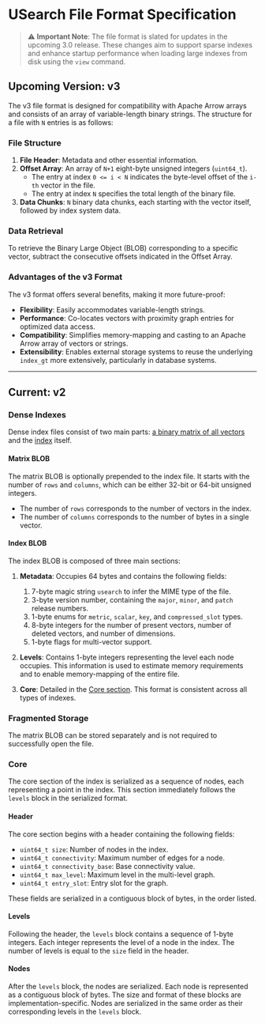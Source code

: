 # USearch File Format Specification

> ⚠️ __Important Note__: The file format is slated for updates in the upcoming 3.0 release. These changes aim to support sparse indexes and enhance startup performance when loading large indexes from disk using the `view` command.

## Upcoming Version: v3

The v3 file format is designed for compatibility with Apache Arrow arrays and consists of an array of variable-length binary strings. The structure for a file with `N` entries is as follows:

### File Structure

1. __File Header__: Metadata and other essential information.
2. __Offset Array__: An array of `N+1` eight-byte unsigned integers (`uint64_t`).
    - The entry at index `0 <= i < N` indicates the byte-level offset of the `i-th` vector in the file.
    - The entry at index `N` specifies the total length of the binary file.
3. __Data Chunks__: `N` binary data chunks, each starting with the vector itself, followed by index system data.

### Data Retrieval

To retrieve the Binary Large Object (BLOB) corresponding to a specific vector, subtract the consecutive offsets indicated in the Offset Array.

### Advantages of the v3 Format

The v3 format offers several benefits, making it more future-proof:

- __Flexibility__: Easily accommodates variable-length strings.
- __Performance__: Co-locates vectors with proximity graph entries for optimized data access.
- __Compatibility__: Simplifies memory-mapping and casting to an Apache Arrow array of vectors or strings.
- __Extensibility__: Enables external storage systems to reuse the underlying `index_gt` more extensively, particularly in database systems.

---

## Current: v2

### Dense Indexes

Dense index files consist of two main parts: [a binary matrix of all vectors](#matrix-blob) and the [index](#index-blob) itself.

#### Matrix BLOB

The matrix BLOB is optionally prepended to the index file. It starts with the number of `rows` and `columns`, which can be either 32-bit or 64-bit unsigned integers.

- The number of `rows` corresponds to the number of vectors in the index.
- The number of `columns` corresponds to the number of bytes in a single vector.

#### Index BLOB

The index BLOB is composed of three main sections:

1. __Metadata__: Occupies 64 bytes and contains the following fields:
    1. 7-byte magic string `usearch` to infer the MIME type of the file.
    2. 3-byte version number, containing the `major`, `minor`, and `patch` release numbers.
    3. 1-byte enums for `metric`, `scalar`, `key`, and `compressed_slot` types.
    4. 8-byte integers for the number of present vectors, number of deleted vectors, and number of dimensions.
    5. 1-byte flags for multi-vector support.

2. __Levels__: Contains 1-byte integers representing the level each node occupies. This information is used to estimate memory requirements and to enable memory-mapping of the entire file.

3. __Core__: Detailed in the [Core section](#core). This format is consistent across all types of indexes.

### Fragmented Storage

The matrix BLOB can be stored separately and is not required to successfully open the file.

### Core

The core section of the index is serialized as a sequence of nodes, each representing a point in the index. This section immediately follows the `levels` block in the serialized format.

#### Header

The core section begins with a header containing the following fields:

- `uint64_t size`: Number of nodes in the index.
- `uint64_t connectivity`: Maximum number of edges for a node.
- `uint64_t connectivity_base`: Base connectivity value.
- `uint64_t max_level`: Maximum level in the multi-level graph.
- `uint64_t entry_slot`: Entry slot for the graph.

These fields are serialized in a contiguous block of bytes, in the order listed.

#### Levels

Following the header, the `levels` block contains a sequence of 1-byte integers. Each integer represents the level of a node in the index. The number of levels is equal to the `size` field in the header.

#### Nodes

After the `levels` block, the nodes are serialized. Each node is represented as a contiguous block of bytes. The size and format of these blocks are implementation-specific. Nodes are serialized in the same order as their corresponding levels in the `levels` block.
